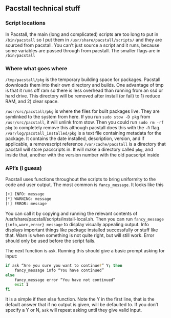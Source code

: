 

## Pacstall technical stuff

### Script locations
In Pacstall, the main (long and complicated) scripts are too long to put in `/bin/pacstall` so I put them in `/usr/share/pacstall/scripts/` and they are sourced from pacstall. You can’t just source a script and it runs, because some variables are passed through from pacstall. The smaller flags are in `/bin/pacstall`

### Where what goes where
`/tmp/pacstall/pkg` is the temporary building space for packages. Pacstall downloads them into their own directory and builds. One advantage of tmp is that it runs off ram so there is less overhead than running from an ssd or hard drive. This directory will be removed after install (or fail) to 1) reduce RAM, and 2) clear space.

`/usr/src/pacstall/pkg` is where the files for built packages live. They are symlinked to the system from here. If you run `sudo stow -D pkg` from `/usr/src/pacstall`, it will unlink from stow. Then you could run `sudo rm -rf pkg` to completely remove this although pacstall does this with the `-R` flag.
`/var/log/pacstall_installed/pkg` is a text file containing metadata for the package. It contains the date installed, description, version, and if applicable, a removescript reference
`/var/cache/pacstall` is a directory that pacstall will store pacscripts in. It will make a directory called `pkg`, and inside that, another with the version number with the old pacscript inside

### API’s (I guess)
Pacstall uses functions throughout the scripts to bring uniformity to the code and user output. The most common is `fancy_message`. It looks like this
```bash
[+] INFO: message
[*] WARNING: message
[!] ERROR: message
```
You can call it by copying and running the relevant contents of /usr/share/pacstall/scripts/install-local.sh. Then you can run `fancy_message {info,warn,error} message` to display visually appealing output. Info displays important things like package installed successfully or stuff like that. Warn is when something is not quite right, but will still work. Error should only be used before the script fails.

The next function is `ask`. Running this should give a basic prompt asking for input:
```bash
if ask “Are you sure you want to continue?” Y; then
	fancy_message info “You have continued”
else
	fancy_message error “You have not continued”
	exit 1
fi
```
It is a simple if then else function. Note the Y in the first line, that is the default answer that if no output is given, will be defaulted to. If you don’t specify a Y or N, `ask` will repeat asking until they give valid input.

